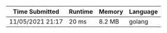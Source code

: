 Time Submitted | Runtime | Memory | Language
-------------- | ------ | ------- | ------ |
11/05/2021 21:17| 20 ms |	8.2 MB | golang
